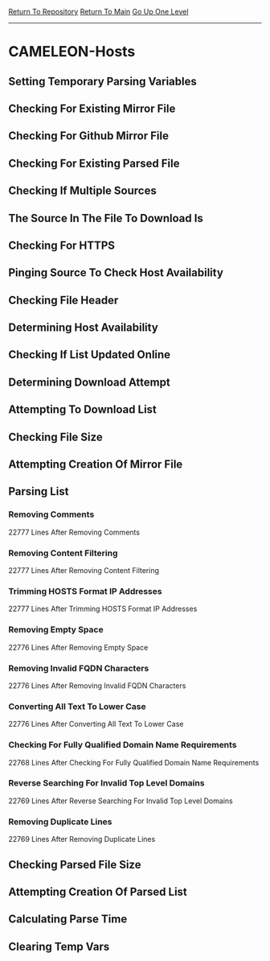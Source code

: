 [Return To Repository](https://github.com/deathbybandaid/piholeparser/)
[Return To Main](https://github.com/deathbybandaid/piholeparser/blob/master/RecentRunLogs/Mainlog.md)
[Go Up One Level](https://github.com/deathbybandaid/piholeparser/blob/master/RecentRunLogs/TopLevelScripts/30-Processing-External-Blacklists.md)
____________________________________
# CAMELEON-Hosts
## Setting Temporary Parsing Variables
## Checking For Existing Mirror File
## Checking For Github Mirror File
## Checking For Existing Parsed File
## Checking If Multiple Sources
## The Source In The File To Download Is
## Checking For HTTPS
## Pinging Source To Check Host Availability
## Checking File Header
## Determining Host Availability
## Checking If List Updated Online
## Determining Download Attempt
## Attempting To Download List
## Checking File Size
## Attempting Creation Of Mirror File
## Parsing List
### Removing Comments
22777 Lines After Removing Comments
### Removing Content Filtering
22777 Lines After Removing Content Filtering
### Trimming HOSTS Format IP Addresses
22777 Lines After Trimming HOSTS Format IP Addresses
### Removing Empty Space
22776 Lines After Removing Empty Space
### Removing Invalid FQDN Characters
22776 Lines After Removing Invalid FQDN Characters
### Converting All Text To Lower Case
22776 Lines After Converting All Text To Lower Case
### Checking For Fully Qualified Domain Name Requirements
22768 Lines After Checking For Fully Qualified Domain Name Requirements
### Reverse Searching For Invalid Top Level Domains
22769 Lines After Reverse Searching For Invalid Top Level Domains
### Removing Duplicate Lines
22769 Lines After Removing Duplicate Lines
## Checking Parsed File Size
## Attempting Creation Of Parsed List
## Calculating Parse Time
## Clearing Temp Vars

